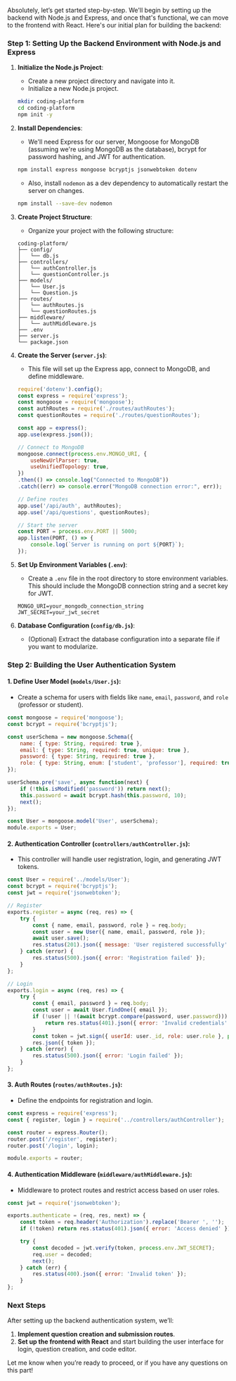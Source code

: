 Absolutely, let’s get started step-by-step. We'll begin by setting up the backend with Node.js and Express, and once that's functional, we can move to the frontend with React. Here's our initial plan for building the backend:

### Step 1: Setting Up the Backend Environment with Node.js and Express

1. **Initialize the Node.js Project**: 
   - Create a new project directory and navigate into it.
   - Initialize a new Node.js project.

   ```bash
   mkdir coding-platform
   cd coding-platform
   npm init -y
   ```

2. **Install Dependencies**:
   - We'll need Express for our server, Mongoose for MongoDB (assuming we're using MongoDB as the database), bcrypt for password hashing, and JWT for authentication.

   ```bash
   npm install express mongoose bcryptjs jsonwebtoken dotenv
   ```

   - Also, install `nodemon` as a dev dependency to automatically restart the server on changes.

   ```bash
   npm install --save-dev nodemon
   ```

3. **Create Project Structure**:
   - Organize your project with the following structure:

   ```
   coding-platform/
   ├── config/
   │   └── db.js
   ├── controllers/
   │   └── authController.js
   │   └── questionController.js
   ├── models/
   │   └── User.js
   │   └── Question.js
   ├── routes/
   │   └── authRoutes.js
   │   └── questionRoutes.js
   ├── middleware/
   │   └── authMiddleware.js
   ├── .env
   ├── server.js
   └── package.json
   ```

4. **Create the Server (`server.js`)**:
   - This file will set up the Express app, connect to MongoDB, and define middleware.

   ```javascript
   require('dotenv').config();
   const express = require('express');
   const mongoose = require('mongoose');
   const authRoutes = require('./routes/authRoutes');
   const questionRoutes = require('./routes/questionRoutes');

   const app = express();
   app.use(express.json());

   // Connect to MongoDB
   mongoose.connect(process.env.MONGO_URI, {
       useNewUrlParser: true,
       useUnifiedTopology: true,
   })
   .then(() => console.log("Connected to MongoDB"))
   .catch((err) => console.error("MongoDB connection error:", err));

   // Define routes
   app.use('/api/auth', authRoutes);
   app.use('/api/questions', questionRoutes);

   // Start the server
   const PORT = process.env.PORT || 5000;
   app.listen(PORT, () => {
       console.log(`Server is running on port ${PORT}`);
   });
   ```

5. **Set Up Environment Variables (`.env`)**:
   - Create a `.env` file in the root directory to store environment variables. This should include the MongoDB connection string and a secret key for JWT.

   ```plaintext
   MONGO_URI=your_mongodb_connection_string
   JWT_SECRET=your_jwt_secret
   ```

6. **Database Configuration (`config/db.js`)**:
   - (Optional) Extract the database configuration into a separate file if you want to modularize.

### Step 2: Building the User Authentication System

#### 1. **Define User Model (`models/User.js`)**:
   - Create a schema for users with fields like `name`, `email`, `password`, and `role` (professor or student).

   ```javascript
   const mongoose = require('mongoose');
   const bcrypt = require('bcryptjs');

   const userSchema = new mongoose.Schema({
       name: { type: String, required: true },
       email: { type: String, required: true, unique: true },
       password: { type: String, required: true },
       role: { type: String, enum: ['student', 'professor'], required: true },
   });

   userSchema.pre('save', async function(next) {
       if (!this.isModified('password')) return next();
       this.password = await bcrypt.hash(this.password, 10);
       next();
   });

   const User = mongoose.model('User', userSchema);
   module.exports = User;
   ```

#### 2. **Authentication Controller (`controllers/authController.js`)**:
   - This controller will handle user registration, login, and generating JWT tokens.

   ```javascript
   const User = require('../models/User');
   const bcrypt = require('bcryptjs');
   const jwt = require('jsonwebtoken');

   // Register
   exports.register = async (req, res) => {
       try {
           const { name, email, password, role } = req.body;
           const user = new User({ name, email, password, role });
           await user.save();
           res.status(201).json({ message: 'User registered successfully' });
       } catch (error) {
           res.status(500).json({ error: 'Registration failed' });
       }
   };

   // Login
   exports.login = async (req, res) => {
       try {
           const { email, password } = req.body;
           const user = await User.findOne({ email });
           if (!user || !(await bcrypt.compare(password, user.password))) {
               return res.status(401).json({ error: 'Invalid credentials' });
           }
           const token = jwt.sign({ userId: user._id, role: user.role }, process.env.JWT_SECRET, { expiresIn: '1h' });
           res.json({ token });
       } catch (error) {
           res.status(500).json({ error: 'Login failed' });
       }
   };
   ```

#### 3. **Auth Routes (`routes/authRoutes.js`)**:
   - Define the endpoints for registration and login.

   ```javascript
   const express = require('express');
   const { register, login } = require('../controllers/authController');

   const router = express.Router();
   router.post('/register', register);
   router.post('/login', login);

   module.exports = router;
   ```

#### 4. **Authentication Middleware (`middleware/authMiddleware.js`)**:
   - Middleware to protect routes and restrict access based on user roles.

   ```javascript
   const jwt = require('jsonwebtoken');

   exports.authenticate = (req, res, next) => {
       const token = req.header('Authorization').replace('Bearer ', '');
       if (!token) return res.status(401).json({ error: 'Access denied' });

       try {
           const decoded = jwt.verify(token, process.env.JWT_SECRET);
           req.user = decoded;
           next();
       } catch (err) {
           res.status(400).json({ error: 'Invalid token' });
       }
   };
   ```

### Next Steps

After setting up the backend authentication system, we’ll:

1. **Implement question creation and submission routes**.
2. **Set up the frontend with React** and start building the user interface for login, question creation, and code editor.

Let me know when you’re ready to proceed, or if you have any questions on this part!
